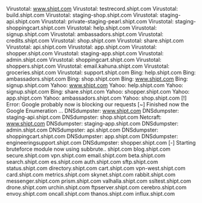 Virustotal: www.shipt.com
Virustotal: testrecord.shipt.com
Virustotal: build.shipt.com
Virustotal: staging-shop.shipt.com
Virustotal: staging-api.shipt.com
Virustotal: private-staging-pearl.shipt.com
Virustotal: staging-shoppingcart.shipt.com
Virustotal: help.shipt.com
Virustotal: signup.shipt.com
Virustotal: ambassadors.shipt.com
Virustotal: credits.shipt.com
Virustotal: shop.shipt.com
Virustotal: share.shipt.com
Virustotal: api.shipt.com
Virustotal: app.shipt.com
Virustotal: shopper.shipt.com
Virustotal: staging-app.shipt.com
Virustotal: admin.shipt.com
Virustotal: shoppingcart.shipt.com
Virustotal: shoppers.shipt.com
Virustotal: email.kahuna.shipt.com
Virustotal: groceries.shipt.com
Virustotal: support.shipt.com
Bing: help.shipt.com
Bing: ambassadors.shipt.com
Bing: shop.shipt.com
Bing: www.shipt.com
Bing: signup.shipt.com
Yahoo: www.shipt.com
Yahoo: help.shipt.com
Yahoo: signup.shipt.com
Bing: share.shipt.com
Yahoo: shopper.shipt.com
Yahoo: app.shipt.com
Yahoo: ambassadors.shipt.com
Yahoo: shop.shipt.com
[!] Error: Google probably now is blocking our requests
[~] Finished now the Google Enumeration ...
DNSdumpster: www.shipt.com
DNSdumpster: staging-api.shipt.com
DNSdumpster: shop.shipt.com
Netcraft: www.shipt.com
DNSdumpster: staging-app.shipt.com
DNSdumpster: admin.shipt.com
DNSdumpster: api.shipt.com
DNSdumpster: shoppingcart.shipt.com
DNSdumpster: app.shipt.com
DNSdumpster: engineeringsupport.shipt.com
DNSdumpster: shopper.shipt.com
[-] Starting bruteforce module now using subbrute..
shipt.com
blog.shipt.com
secure.shipt.com
vpn.shipt.com
email.shipt.com
beta.shipt.com
search.shipt.com
es.shipt.com
auth.shipt.com
sftp.shipt.com
status.shipt.com
directory.shipt.com
cart.shipt.com
vpn-west.shipt.com
card.shipt.com
metrics.shipt.com
skynet.shipt.com
rabbit.shipt.com
messenger.shipt.com
prism.shipt.com
valhalla.shipt.com
ssltest.shipt.com
drone.shipt.com
urchin.shipt.com
ftpserver.shipt.com
cerebro.shipt.com
envoy.shipt.com
oncall.shipt.com
thanos.shipt.com
influx.shipt.com
